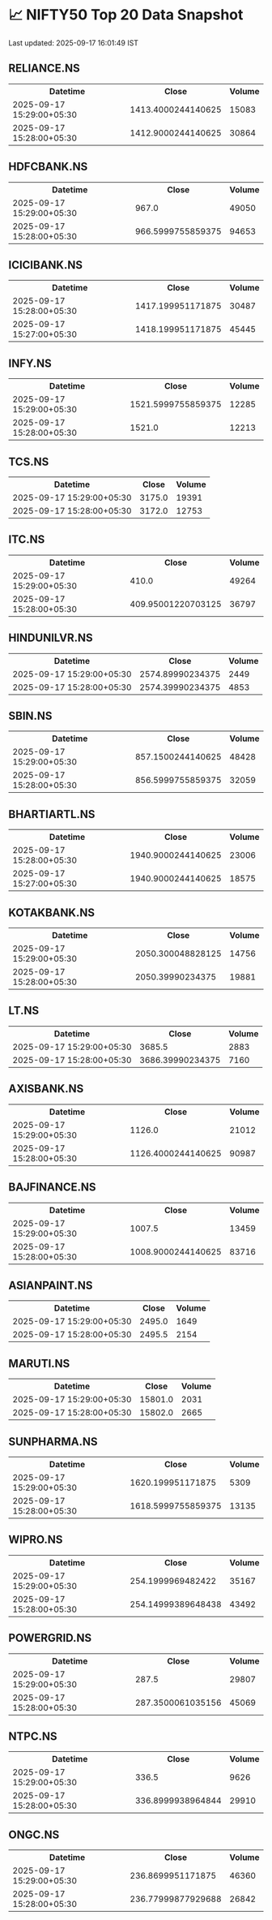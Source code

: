 # 📈 NIFTY50 Top 20 Data Snapshot

Last updated: 2025-09-17 16:01:49 IST

## RELIANCE.NS

<table>
  <tr><th>Datetime</th><th>Close</th><th>Volume</th></tr>
  <tr><td>2025-09-17 15:29:00+05:30</td><td>1413.4000244140625</td><td>15083</td></tr>
  <tr><td>2025-09-17 15:28:00+05:30</td><td>1412.9000244140625</td><td>30864</td></tr>
</table>

## HDFCBANK.NS

<table>
  <tr><th>Datetime</th><th>Close</th><th>Volume</th></tr>
  <tr><td>2025-09-17 15:29:00+05:30</td><td>967.0</td><td>49050</td></tr>
  <tr><td>2025-09-17 15:28:00+05:30</td><td>966.5999755859375</td><td>94653</td></tr>
</table>

## ICICIBANK.NS

<table>
  <tr><th>Datetime</th><th>Close</th><th>Volume</th></tr>
  <tr><td>2025-09-17 15:28:00+05:30</td><td>1417.199951171875</td><td>30487</td></tr>
  <tr><td>2025-09-17 15:27:00+05:30</td><td>1418.199951171875</td><td>45445</td></tr>
</table>

## INFY.NS

<table>
  <tr><th>Datetime</th><th>Close</th><th>Volume</th></tr>
  <tr><td>2025-09-17 15:29:00+05:30</td><td>1521.5999755859375</td><td>12285</td></tr>
  <tr><td>2025-09-17 15:28:00+05:30</td><td>1521.0</td><td>12213</td></tr>
</table>

## TCS.NS

<table>
  <tr><th>Datetime</th><th>Close</th><th>Volume</th></tr>
  <tr><td>2025-09-17 15:29:00+05:30</td><td>3175.0</td><td>19391</td></tr>
  <tr><td>2025-09-17 15:28:00+05:30</td><td>3172.0</td><td>12753</td></tr>
</table>

## ITC.NS

<table>
  <tr><th>Datetime</th><th>Close</th><th>Volume</th></tr>
  <tr><td>2025-09-17 15:29:00+05:30</td><td>410.0</td><td>49264</td></tr>
  <tr><td>2025-09-17 15:28:00+05:30</td><td>409.95001220703125</td><td>36797</td></tr>
</table>

## HINDUNILVR.NS

<table>
  <tr><th>Datetime</th><th>Close</th><th>Volume</th></tr>
  <tr><td>2025-09-17 15:29:00+05:30</td><td>2574.89990234375</td><td>2449</td></tr>
  <tr><td>2025-09-17 15:28:00+05:30</td><td>2574.39990234375</td><td>4853</td></tr>
</table>

## SBIN.NS

<table>
  <tr><th>Datetime</th><th>Close</th><th>Volume</th></tr>
  <tr><td>2025-09-17 15:29:00+05:30</td><td>857.1500244140625</td><td>48428</td></tr>
  <tr><td>2025-09-17 15:28:00+05:30</td><td>856.5999755859375</td><td>32059</td></tr>
</table>

## BHARTIARTL.NS

<table>
  <tr><th>Datetime</th><th>Close</th><th>Volume</th></tr>
  <tr><td>2025-09-17 15:28:00+05:30</td><td>1940.9000244140625</td><td>23006</td></tr>
  <tr><td>2025-09-17 15:27:00+05:30</td><td>1940.9000244140625</td><td>18575</td></tr>
</table>

## KOTAKBANK.NS

<table>
  <tr><th>Datetime</th><th>Close</th><th>Volume</th></tr>
  <tr><td>2025-09-17 15:29:00+05:30</td><td>2050.300048828125</td><td>14756</td></tr>
  <tr><td>2025-09-17 15:28:00+05:30</td><td>2050.39990234375</td><td>19881</td></tr>
</table>

## LT.NS

<table>
  <tr><th>Datetime</th><th>Close</th><th>Volume</th></tr>
  <tr><td>2025-09-17 15:29:00+05:30</td><td>3685.5</td><td>2883</td></tr>
  <tr><td>2025-09-17 15:28:00+05:30</td><td>3686.39990234375</td><td>7160</td></tr>
</table>

## AXISBANK.NS

<table>
  <tr><th>Datetime</th><th>Close</th><th>Volume</th></tr>
  <tr><td>2025-09-17 15:29:00+05:30</td><td>1126.0</td><td>21012</td></tr>
  <tr><td>2025-09-17 15:28:00+05:30</td><td>1126.4000244140625</td><td>90987</td></tr>
</table>

## BAJFINANCE.NS

<table>
  <tr><th>Datetime</th><th>Close</th><th>Volume</th></tr>
  <tr><td>2025-09-17 15:29:00+05:30</td><td>1007.5</td><td>13459</td></tr>
  <tr><td>2025-09-17 15:28:00+05:30</td><td>1008.9000244140625</td><td>83716</td></tr>
</table>

## ASIANPAINT.NS

<table>
  <tr><th>Datetime</th><th>Close</th><th>Volume</th></tr>
  <tr><td>2025-09-17 15:29:00+05:30</td><td>2495.0</td><td>1649</td></tr>
  <tr><td>2025-09-17 15:28:00+05:30</td><td>2495.5</td><td>2154</td></tr>
</table>

## MARUTI.NS

<table>
  <tr><th>Datetime</th><th>Close</th><th>Volume</th></tr>
  <tr><td>2025-09-17 15:29:00+05:30</td><td>15801.0</td><td>2031</td></tr>
  <tr><td>2025-09-17 15:28:00+05:30</td><td>15802.0</td><td>2665</td></tr>
</table>

## SUNPHARMA.NS

<table>
  <tr><th>Datetime</th><th>Close</th><th>Volume</th></tr>
  <tr><td>2025-09-17 15:29:00+05:30</td><td>1620.199951171875</td><td>5309</td></tr>
  <tr><td>2025-09-17 15:28:00+05:30</td><td>1618.5999755859375</td><td>13135</td></tr>
</table>

## WIPRO.NS

<table>
  <tr><th>Datetime</th><th>Close</th><th>Volume</th></tr>
  <tr><td>2025-09-17 15:29:00+05:30</td><td>254.1999969482422</td><td>35167</td></tr>
  <tr><td>2025-09-17 15:28:00+05:30</td><td>254.14999389648438</td><td>43492</td></tr>
</table>

## POWERGRID.NS

<table>
  <tr><th>Datetime</th><th>Close</th><th>Volume</th></tr>
  <tr><td>2025-09-17 15:29:00+05:30</td><td>287.5</td><td>29807</td></tr>
  <tr><td>2025-09-17 15:28:00+05:30</td><td>287.3500061035156</td><td>45069</td></tr>
</table>

## NTPC.NS

<table>
  <tr><th>Datetime</th><th>Close</th><th>Volume</th></tr>
  <tr><td>2025-09-17 15:29:00+05:30</td><td>336.5</td><td>9626</td></tr>
  <tr><td>2025-09-17 15:28:00+05:30</td><td>336.8999938964844</td><td>29910</td></tr>
</table>

## ONGC.NS

<table>
  <tr><th>Datetime</th><th>Close</th><th>Volume</th></tr>
  <tr><td>2025-09-17 15:29:00+05:30</td><td>236.8699951171875</td><td>46360</td></tr>
  <tr><td>2025-09-17 15:28:00+05:30</td><td>236.77999877929688</td><td>26842</td></tr>
</table>

